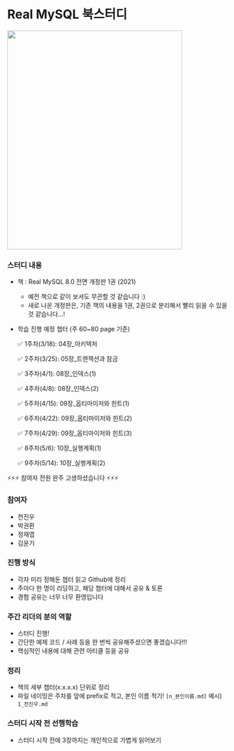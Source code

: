 # Real MySQL 북스터디

<img src="https://user-images.githubusercontent.com/76773202/222942181-b59974a4-0414-4e35-b96d-bd3c1e9e5d2f.png" width="400" height="500"/>

### 스터디 내용

- 책 : Real MySQL 8.0 전면 개정판 1권 (2021)
    - 예전 책으로 같이 보셔도 무관할 것 같습니다 :)
    - 새로 나온 개정판은, 기존 책의 내용을 1권, 2권으로 분리해서 빨리 읽을 수 있을 것 같습니다…!

- 학습 진행 예정 챕터 (주 60~80 page 기준)
    
    ✅ 1주차(3/18): 04장_아키텍처
    
    ✅ 2주차(3/25): 05장_트랜잭션과 잠금
    
    ✅ 3주차(4/1): 08장_인덱스(1)
    
    ✅ 4주차(4/8): 08장_인덱스(2)
    
    ✅ 5주차(4/15): 09장_옵티마이저와 힌트(1)
    
    ✅ 6주차(4/22): 09장_옵티마이저와 힌트(2)
    
    ✅ 7주차(4/29): 09장_옵티마이저와 힌트(3)
    
    ✅ 8주차(5/6): 10장_실행계획(1)
    
    ✅ 9주차(5/14): 10장_실행계획(2)

⚡️⚡️⚡️ 참여자 전원 완주 고생하셨습니다 ⚡️⚡️⚡️

### 참여자
- 천진우
- 박권환
- 정재엽
- 김윤기


### 진행 방식

- 각자 미리 정해둔 챕터 읽고 Github에 정리
- 주마다 한 명이 리딩하고, 해당 챕터에 대해서 공유 & 토론
- 경험 공유는 너무 너무 환영입니다


### 주간 리더의 분의 역할

- 스터디 진행!
- 간단한 예제 코드 / 사례 등을 한 번씩 공유해주셨으면 좋겠습니다!!!
- 핵심적인 내용에 대해 관련 아티클 등을 공유


### 정리

- 책의 세부 챕터(x.x.x.x) 단위로 정리
- 파일 네이밍은 주차를 앞에 prefix로 적고, 본인 이름 적기! `[n_본인이름.md]` 예시) `1_천진우.md`
  
### 스터디 시작 전 선행학습

- 스터디 시작 전에 3장까지는 개인적으로 가볍게 읽어보기
